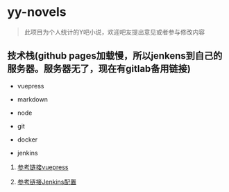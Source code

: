 # yy-novels

> 此项目为个人统计的Y吧小说，欢迎吧友提出意见或者参与修改内容

## 技术栈(github pages加载慢，所以jenkens到自己的服务器。服务器无了，现在有gitlab备用链接)

* vuepress

* markdown
* node
* git
* docker
* jenkins

1. [参考链接vuepress](https://blog.csdn.net/wb121017405/article/details/106491856)

2. [参考链接Jenkins配置](https://blog.csdn.net/wb121017405/article/details/106496345)